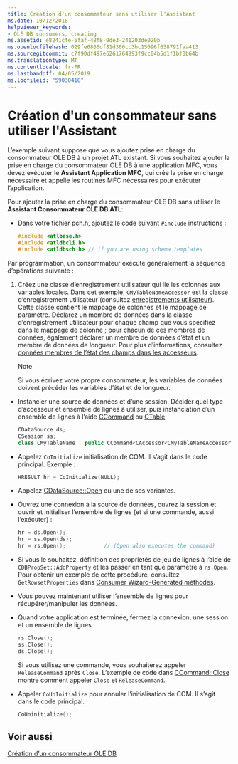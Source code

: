 ```yaml
---
title: Création d'un consommateur sans utiliser l'Assistant
ms.date: 10/12/2018
helpviewer_keywords:
- OLE DB consumers, creating
ms.assetid: e8241cfe-5faf-48f8-9de3-241203de020b
ms.openlocfilehash: 029fe6866df81d366cc3bc15096f638791faa413
ms.sourcegitcommit: c7f90df497e6261764893f9cc04b5d1f1bf0b64b
ms.translationtype: MT
ms.contentlocale: fr-FR
ms.lasthandoff: 04/05/2019
ms.locfileid: "59030418"
---
```

# <a name="creating-a-consumer-without-using-a-wizard"></a>Création d'un consommateur sans utiliser l'Assistant

L’exemple suivant suppose que vous ajoutez prise en charge du consommateur OLE DB à un projet ATL existant. Si vous souhaitez ajouter la prise en charge du consommateur OLE DB à une application MFC, vous devez exécuter le **Assistant Application MFC**, qui crée la prise en charge nécessaire et appelle les routines MFC nécessaires pour exécuter l’application.

Pour ajouter la prise en charge du consommateur OLE DB sans utiliser le **Assistant Consommateur OLE DB ATL**:

- Dans votre fichier pch.h, ajoutez le code suivant `#include` instructions :

    ```cpp
    #include <atlbase.h>
    #include <atldbcli.h>
    #include <atldbsch.h> // if you are using schema templates
    ```

Par programmation, un consommateur exécute généralement la séquence d’opérations suivante :

1. Créez une classe d’enregistrement utilisateur qui lie les colonnes aux variables locales. Dans cet exemple, `CMyTableNameAccessor` est la classe d’enregistrement utilisateur (consultez [enregistrements utilisateur](../../data/oledb/user-records.md)). Cette classe contient le mappage de colonnes et le mappage de paramètre. Déclarez un membre de données dans la classe d’enregistrement utilisateur pour chaque champ que vous spécifiez dans le mappage de colonne ; pour chacun de ces membres de données, également déclarer un membre de données d’état et un membre de données de longueur. Pour plus d’informations, consultez [données membres de l’état des champs dans les accesseurs](../../data/oledb/field-status-data-members-in-wizard-generated-accessors.md).

    > [!NOTE]
    > Si vous écrivez votre propre consommateur, les variables de données doivent précéder les variables d’état et de longueur.

- Instancier une source de données et d’une session. Décider quel type d’accesseur et ensemble de lignes à utiliser, puis instanciation d’un ensemble de lignes à l’aide [CCommand](../../data/oledb/ccommand-class.md) ou [CTable](../../data/oledb/ctable-class.md):

    ```cpp
    CDataSource ds;
    CSession ss;
    class CMyTableName : public CCommand<CAccessor<CMyTableNameAccessor>>
    ```

- Appelez `CoInitialize` initialisation de COM. Il s’agit dans le code principal. Exemple :

    ```cpp
    HRESULT hr = CoInitialize(NULL);
    ```

- Appelez [CDataSource::Open](../../data/oledb/cdatasource-open.md) ou une de ses variantes.

- Ouvrez une connexion à la source de données, ouvrez la session et ouvrir et initialiser l’ensemble de lignes (et si une commande, aussi l’exécuter) :

    ```cpp
    hr = ds.Open();
    hr = ss.Open(ds);
    hr = rs.Open();            // (Open also executes the command)
    ```

- Si vous le souhaitez, définition des propriétés de jeu de lignes à l’aide de `CDBPropSet::AddProperty` et les passer en tant que paramètre à `rs.Open`. Pour obtenir un exemple de cette procédure, consultez `GetRowsetProperties` dans [Consumer Wizard-Generated méthodes](../../data/oledb/consumer-wizard-generated-methods.md).

- Vous pouvez maintenant utiliser l’ensemble de lignes pour récupérer/manipuler les données.

- Quand votre application est terminée, fermez la connexion, une session et un ensemble de lignes :

    ```cpp
    rs.Close();
    ss.Close();
    ds.Close();
    ```

   Si vous utilisez une commande, vous souhaiterez appeler `ReleaseCommand` après `Close`. L’exemple de code dans [CCommand::Close](../../data/oledb/ccommand-close.md) montre comment appeler `Close` et `ReleaseCommand`.

- Appeler `CoUnInitialize` pour annuler l’initialisation de COM. Il s’agit dans le code principal.

    ```cpp
    CoUninitialize();
    ```

## <a name="see-also"></a>Voir aussi

[Création d’un consommateur OLE DB](../../data/oledb/creating-an-ole-db-consumer.md)